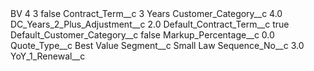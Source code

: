 <?xml version="1.0" encoding="UTF-8"?>
<CustomMetadata xmlns="http://soap.sforce.com/2006/04/metadata" xmlns:xsi="http://www.w3.org/2001/XMLSchema-instance" xmlns:xsd="http://www.w3.org/2001/XMLSchema">
    <label>BV 4 3</label>
    <protected>false</protected>
    <values>
        <field>Contract_Term__c</field>
        <value xsi:type="xsd:string">3 Years</value>
    </values>
    <values>
        <field>Customer_Category__c</field>
        <value xsi:type="xsd:double">4.0</value>
    </values>
    <values>
        <field>DC_Years_2_Plus_Adjustment__c</field>
        <value xsi:type="xsd:double">2.0</value>
    </values>
    <values>
        <field>Default_Contract_Term__c</field>
        <value xsi:type="xsd:boolean">true</value>
    </values>
    <values>
        <field>Default_Customer_Category__c</field>
        <value xsi:type="xsd:boolean">false</value>
    </values>
    <values>
        <field>Markup_Percentage__c</field>
        <value xsi:type="xsd:double">0.0</value>
    </values>
    <values>
        <field>Quote_Type__c</field>
        <value xsi:type="xsd:string">Best Value</value>
    </values>
    <values>
        <field>Segment__c</field>
        <value xsi:type="xsd:string">Small Law</value>
    </values>
    <values>
        <field>Sequence_No__c</field>
        <value xsi:type="xsd:double">3.0</value>
    </values>
    <values>
        <field>YoY_1_Renewal__c</field>
        <value xsi:nil="true"/>
    </values>
</CustomMetadata>
